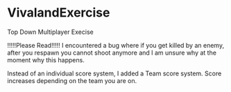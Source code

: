 # VivalandExercise
Top Down Multiplayer Execise

!!!!!Please Read!!!!!
I encountered a bug where if you get killed by an enemy, after you respawn you cannot shoot anymore and I am unsure why at the moment why this happens.

Instead of an individual score system, I added a Team score system. Score increases depending on the team you are on.
